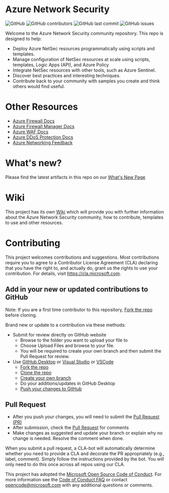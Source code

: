 # Azure Network Security 

![GitHub](https://img.shields.io/github/license/Azure/Azure-Network-Security?style=plastic)
![GitHub contributors](https://img.shields.io/github/contributors/azure/Azure-Network-Security?color=white&logo=Microsoft%20azure&logoColor=blue&style=plastic)
![GitHub last commit](https://img.shields.io/github/last-commit/azure/Azure-Network-Security)
![GitHub issues](https://img.shields.io/github/issues-raw/azure/Azure-Network-Security)



Welcome to the Azure Network Security community repository. This repo is designed to help:
- Deploy Azure NetSec resources programmatically using scripts and templates.
- Manage configuration of NetSec resources at scale using scripts, templates, Logic Apps (API), and Azure Policy
- Integrate NetSec resources with other tools, such as Azure Sentinel.
- Discover best practices and interesting techniques.
- Contribute back to your community with samples you create and think others would find useful.

# Other Resources

- [Azure Firewall Docs](https://docs.microsoft.com/en-us/azure/firewall/)
- [Azure Firewall Manager Docs](https://docs.microsoft.com/en-us/azure/firewall-manager/)
- [Azure WAF Docs](https://docs.microsoft.com/en-us/azure/web-application-firewall/)
- [Azure DDoS Protection Docs](https://docs.microsoft.com/en-us/azure/virtual-network/ddos-protection-overview)
- [Azure Networking Feedback](https://feedback.azure.com/forums/217313-networking)

# What's new?
Please find the latest artifacts in this repo on our [What's New Page](https://github.com/Azure/Azure-Network-Security/wiki/What's-New)

# Wiki
This project has its own [Wiki](https://github.com/Azure/Azure-Network-Security/wiki) which will provide you with further information about the Azure Network Security community, how to contribute, templates to use and other resources.

# Contributing

This project welcomes contributions and suggestions.  Most contributions require you to agree to a
Contributor License Agreement (CLA) declaring that you have the right to, and actually do, grant us
the rights to use your contribution. For details, visit https://cla.microsoft.com.

## Add in your new or updated contributions to GitHub
Note: If you are a first time contributor to this repository, [Fork the repo](https://docs.github.com/github/getting-started-with-github/fork-a-repo) before cloning. 

Brand new or update to a contribution via these methods:
* Submit for review directly on GitHub website 
    * Browse to the folder you want to upload your file to
    * Choose Upload Files and browse to your file. 
    * You will be required to create your own branch and then submit the Pull Request for review.
* Use [GitHub Desktop](https://help.github.com/en/desktop/getting-started-with-github-desktop) or [Visual Studio](https://visualstudio.microsoft.com/vs/) or [VSCode](https://code.visualstudio.com/?wt.mc_id=DX_841432)
    * [Fork the repo](https://docs.github.com/github/getting-started-with-github/fork-a-repo)  
    * [Clone the repo](https://help.github.com/en/github/creating-cloning-and-archiving-repositories/cloning-a-repository)
    * [Create your own branch](https://help.github.com/en/desktop/contributing-to-projects/creating-a-branch-for-your-work)
    * Do your additions/updates in GitHub Desktop 
    * [Push your changes to GitHub](https://help.github.com/en/github/using-git/pushing-commits-to-a-remote-repository)

## Pull Request
* After you push your changes, you will need to submit the [Pull Request (PR)](https://help.github.com/en/github/collaborating-with-issues-and-pull-requests/about-pull-requests)
* After submission, check the [Pull Request](https://github.com/Azure/Azure-Network-Security/pulls) for comments
* Make changes as suggested and update your branch or explain why no change is needed. Resolve the comment when done.

When you submit a pull request, a CLA-bot will automatically determine whether you need to provide
a CLA and decorate the PR appropriately (e.g., label, comment). Simply follow the instructions
provided by the bot. You will only need to do this once across all repos using our CLA.

This project has adopted the [Microsoft Open Source Code of Conduct](https://opensource.microsoft.com/codeofconduct/).
For more information see the [Code of Conduct FAQ](https://opensource.microsoft.com/codeofconduct/faq/) or
contact [opencode@microsoft.com](mailto:opencode@microsoft.com) with any additional questions or comments.